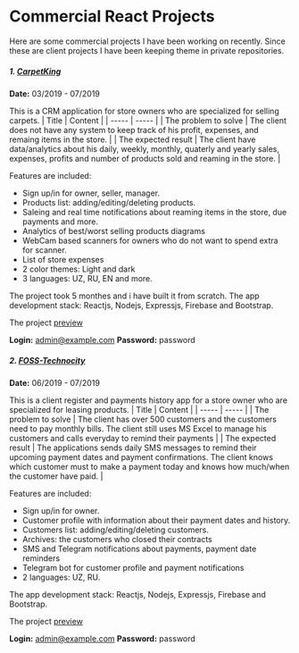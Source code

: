 # Commercial React Projects

Here are some commercial projects I have been working on recently. Since these are client projects I have been keeping theme in private repositories.

  ##### 1. [CarpetKing](https://carpetking.uz)   
  **Date:** 03/2019 - 07/2019
  
This is a CRM application for store owners who are specialized for selling carpets. 
| Title | Content |
| ----- | ----- |
| The problem to solve | The client does not have any system to keep track of his profit, expenses, and remaing items in the store. |
| The expected result | The client have data/analytics about his daily, weekly, monthly, quaterly and yearly sales, expenses, profits and number of products sold and reaming in the store. |

Features are included:
  - Sign up/in for owner, seller, manager.
  - Products list: adding/editing/deleting products.
  - Saleing and real time notifications about reaming items in the store, due payments and more.
  - Analytics of best/worst selling products diagrams
  - WebCam based scanners for owners who do not want to spend extra for scanner.
  - List of store expenses
  - 2 color themes: Light and dark
  - 3 languages: UZ, RU, EN and more.
  
  The project took 5 monthes and i have built it from scratch. The app development stack: Reactjs, Nodejs, Expressjs, Firebase and Bootstrap.

The project [preview](https://carpetking.alisher778.now.sh)

**Login:** admin@example.com
**Password:** password



##### 2. [FOSS-Technocity](https://foss.uz)   
  **Date:** 06/2019 - 07/2019
  
This is a client register and payments history app for a store owner who are specialized for leasing products. 
| Title | Content |
| ----- | ----- |
| The problem to solve | The client has over 500 customers and the customers need to pay monthly bills. The client still uses MS Excel to manage his customers and calls everyday to remind their payments |
| The expected result | The applications sends daily SMS messages to remind their upcoming payment dates and payment confirmations. The client knows which customer must to make a payment today and knows how much/when the customer have paid. |

Features are included:
  - Sign up/in for owner.
  - Customer profile with information about their payment dates and history.
  - Customers list: adding/editing/deleting customers.
  - Archives: the customers who closed their contracts
  - SMS and Telegram notifications about payments, payment date reminders
  - Telegram bot for customer profile and payment notifications
  - 2 languages: UZ, RU.
  
  The app development stack: Reactjs, Nodejs, Expressjs, Firebase and Bootstrap.

The project [preview](https://technocity.alisher778.now.sh)

**Login:** admin@example.com
**Password:** password
